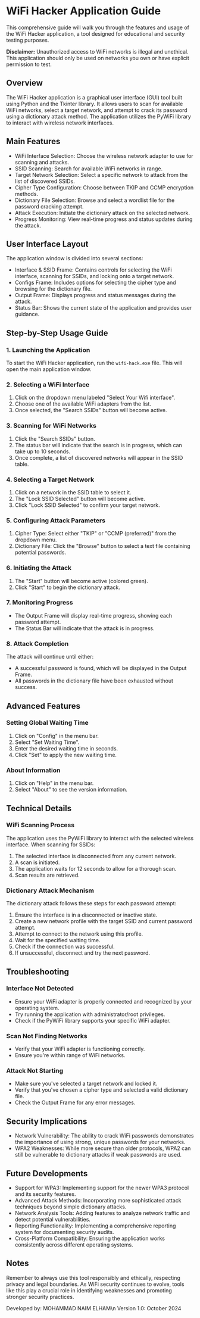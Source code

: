# WiFi Hacker Application Guide

This comprehensive guide will walk you through the features and usage of the WiFi Hacker application, a tool designed for educational and security testing purposes.

**Disclaimer:** Unauthorized access to WiFi networks is illegal and unethical. This application should only be used on networks you own or have explicit permission to test.

## Overview

The WiFi Hacker application is a graphical user interface (GUI) tool built using Python and the Tkinter library. It allows users to scan for available WiFi networks, select a target network, and attempt to crack its password using a dictionary attack method. The application utilizes the PyWiFi library to interact with wireless network interfaces.

## Main Features

- WiFi Interface Selection: Choose the wireless network adapter to use for scanning and attacks.
- SSID Scanning: Search for available WiFi networks in range.
- Target Network Selection: Select a specific network to attack from the list of discovered SSIDs.
- Cipher Type Configuration: Choose between TKIP and CCMP encryption methods.
- Dictionary File Selection: Browse and select a wordlist file for the password cracking attempt.
- Attack Execution: Initiate the dictionary attack on the selected network.
- Progress Monitoring: View real-time progress and status updates during the attack.

## User Interface Layout

The application window is divided into several sections:

- Interface & SSID Frame: Contains controls for selecting the WiFi interface, scanning for SSIDs, and locking onto a target network.
- Configs Frame: Includes options for selecting the cipher type and browsing for the dictionary file.
- Output Frame: Displays progress and status messages during the attack.
- Status Bar: Shows the current state of the application and provides user guidance.

## Step-by-Step Usage Guide

### 1. Launching the Application

To start the WiFi Hacker application, run the `wifi-hack.exe` file. This will open the main application window.

### 2. Selecting a WiFi Interface

1. Click on the dropdown menu labeled "Select Your Wifi interface".
2. Choose one of the available WiFi adapters from the list.
3. Once selected, the "Search SSIDs" button will become active.

### 3. Scanning for WiFi Networks

1. Click the "Search SSIDs" button.
2. The status bar will indicate that the search is in progress, which can take up to 10 seconds.
3. Once complete, a list of discovered networks will appear in the SSID table.

### 4. Selecting a Target Network

1. Click on a network in the SSID table to select it.
2. The "Lock SSID Selected" button will become active.
3. Click "Lock SSID Selected" to confirm your target network.

### 5. Configuring Attack Parameters

1. Cipher Type: Select either "TKIP" or "CCMP (preferred)" from the dropdown menu.
2. Dictionary File: Click the "Browse" button to select a text file containing potential passwords.

### 6. Initiating the Attack

1. The "Start" button will become active (colored green).
2. Click "Start" to begin the dictionary attack.

### 7. Monitoring Progress

- The Output Frame will display real-time progress, showing each password attempt.
- The Status Bar will indicate that the attack is in progress.

### 8. Attack Completion

The attack will continue until either:
- A successful password is found, which will be displayed in the Output Frame.
- All passwords in the dictionary file have been exhausted without success.

## Advanced Features

### Setting Global Waiting Time

1. Click on "Config" in the menu bar.
2. Select "Set Waiting Time".
3. Enter the desired waiting time in seconds.
4. Click "Set" to apply the new waiting time.

### About Information

1. Click on "Help" in the menu bar.
2. Select "About" to see the version information.

## Technical Details

### WiFi Scanning Process

The application uses the PyWiFi library to interact with the selected wireless interface. When scanning for SSIDs:

1. The selected interface is disconnected from any current network.
2. A scan is initiated.
3. The application waits for 12 seconds to allow for a thorough scan.
4. Scan results are retrieved.

### Dictionary Attack Mechanism

The dictionary attack follows these steps for each password attempt:

1. Ensure the interface is in a disconnected or inactive state.
2. Create a new network profile with the target SSID and current password attempt.
3. Attempt to connect to the network using this profile.
4. Wait for the specified waiting time.
5. Check if the connection was successful.
6. If unsuccessful, disconnect and try the next password.

## Troubleshooting

### Interface Not Detected

- Ensure your WiFi adapter is properly connected and recognized by your operating system.
- Try running the application with administrator/root privileges.
- Check if the PyWiFi library supports your specific WiFi adapter.

### Scan Not Finding Networks

- Verify that your WiFi adapter is functioning correctly.
- Ensure you're within range of WiFi networks.

### Attack Not Starting

- Make sure you've selected a target network and locked it.
- Verify that you've chosen a cipher type and selected a valid dictionary file.
- Check the Output Frame for any error messages.

## Security Implications

- Network Vulnerability: The ability to crack WiFi passwords demonstrates the importance of using strong, unique passwords for your networks.
- WPA2 Weaknesses: While more secure than older protocols, WPA2 can still be vulnerable to dictionary attacks if weak passwords are used.

## Future Developments

- Support for WPA3: Implementing support for the newer WPA3 protocol and its security features.
- Advanced Attack Methods: Incorporating more sophisticated attack techniques beyond simple dictionary attacks.
- Network Analysis Tools: Adding features to analyze network traffic and detect potential vulnerabilities.
- Reporting Functionality: Implementing a comprehensive reporting system for documenting security audits.
- Cross-Platform Compatibility: Ensuring the application works consistently across different operating systems.

## Notes

Remember to always use this tool responsibly and ethically, respecting privacy and legal boundaries. As WiFi security continues to evolve, tools like this play a crucial role in identifying weaknesses and promoting stronger security practices.

Developed by: MOHAMMAD NAIM ELHAM\n
Version 1.0: October 2024


